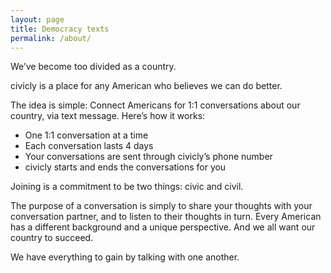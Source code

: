 ```yaml
---
layout: page
title: Democracy texts
permalink: /about/
---
```


We’ve become too divided as a country.

civicly is a place for any American who believes we can do better.

The idea is simple: Connect Americans for 1:1 conversations about our country, via
text message. Here’s how it works:

  - One 1:1 conversation at a time
  - Each conversation lasts 4 days
  - Your conversations are sent through civicly’s phone number
  - civicly starts and ends the conversations for you

Joining is a commitment to be two things: civic and civil.

The purpose of a conversation is simply to share your thoughts with your conversation
partner, and to listen to their thoughts in turn. Every American has a different
background and a unique perspective. And we all want our country to succeed.

We have everything to gain by talking with one another.
